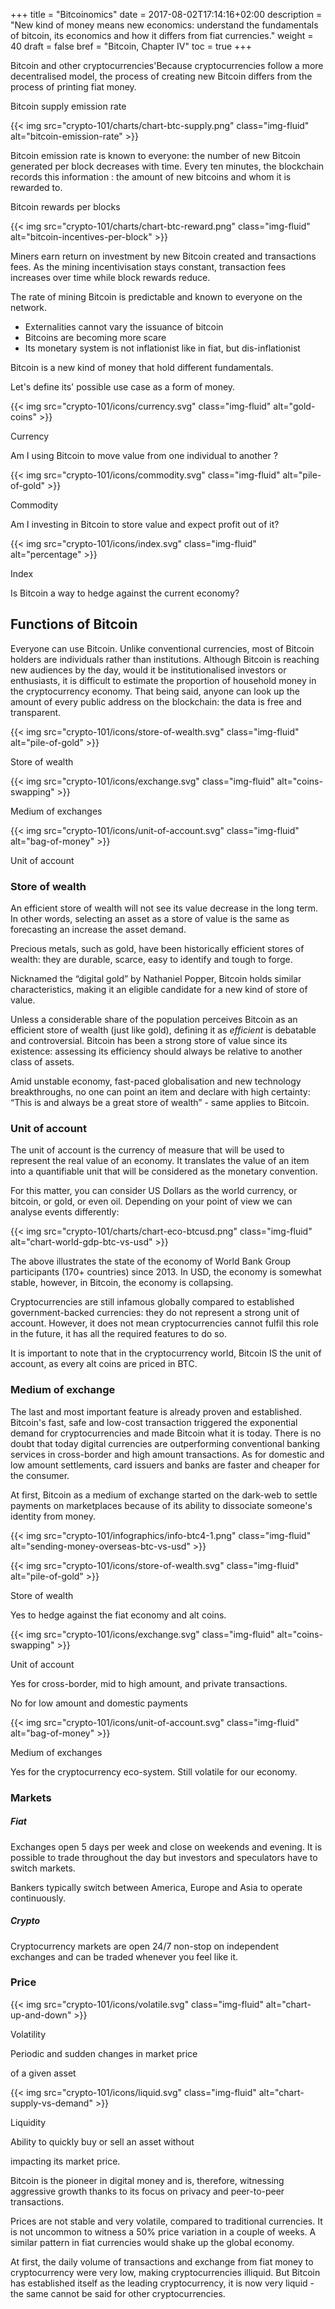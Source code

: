 +++
title = "Bitcoinomics"
date = 2017-08-02T17:14:16+02:00
description = "New kind of money means new economics: understand the fundamentals of bitcoin, its economics and how it differs from fiat currencies."
weight = 40
draft = false
bref = "Bitcoin, Chapter IV"
toc = true
+++


Bitcoin and other cryptocurrencies'Because cryptocurrencies follow a more decentralised model, the process of creating new Bitcoin differs from the process of printing fiat money.


<div class="container my-4">
  <div class="row text-center">
    <div class="col">
      <p class="font-weight-bold">Bitcoin supply emission rate</p>
      {{< img src="crypto-101/charts/chart-btc-supply.png" class="img-fluid" alt="bitcoin-emission-rate" >}}
    </div>
   </div>
   
Bitcoin emission rate is known to everyone: the number of new Bitcoin generated per block decreases with time. Every ten minutes, the blockchain records this information : the amount of new bitcoins and whom it is rewarded to.


<div class="container mt-1 my-4">
    <div class="row text-center">
    <div class="col">
      <p class="font-weight-bold">Bitcoin rewards per blocks</p>
      {{< img src="crypto-101/charts/chart-btc-reward.png" class="img-fluid" alt="bitcoin-incentives-per-block" >}}
    </div>
  </div>
</div>


Miners earn return on investment by new Bitcoin created and transactions fees. As the mining incentivisation stays constant, transaction fees increases over time while block rewards reduce.  

The rate of mining Bitcoin is predictable and known to everyone on the network.  

* Externalities cannot vary the issuance of bitcoin
* Bitcoins are becoming more scare
* Its monetary system is not inflationist like in fiat, but dis-inflationist



<p class="text-center mt-4">Bitcoin is a new kind of money that hold different fundamentals.</p> 
<p class="text-center">Let's define its' possible use case as a form of money.</p>


<div class="container my-4">
  <div class="row text-center">
    <div class="col">
     {{< img src="crypto-101/icons/currency.svg" class="img-fluid" alt="gold-coins" >}}
     <p class="font-weight-bold mt-2">Currency</p>
     <p class="small">Am I using Bitcoin to move value from one individual to another ?</p>
    </div>
    <div class="col">
      {{< img src="crypto-101/icons/commodity.svg" class="img-fluid" alt="pile-of-gold" >}}
      <p class="font-weight-bold mt-2">Commodity</p>
      <p class="small">Am I investing in Bitcoin to store value and expect profit out of it?</p>
    </div>
    <div class="col">
      {{< img src="crypto-101/icons/index.svg" class="img-fluid" alt="percentage" >}}
      <p class="font-weight-bold mt-2">Index</p>
      <p class="small">Is Bitcoin a way to hedge against the current economy?</p>
    </div>
  </div>
</div>





## Functions of Bitcoin



Everyone can use Bitcoin. Unlike conventional currencies, most of Bitcoin holders are individuals rather than institutions. Although Bitcoin is reaching new audiences by the day, would it be institutionalised investors or enthusiasts, it is difficult to estimate the proportion of household money in the cryptocurrency economy. That being said, anyone can look up the amount of every public address on the blockchain: the data is free and transparent.



<div class="container my-4">
  <div class="row text-center">
    <div class="col">
      {{< img src="crypto-101/icons/store-of-wealth.svg" class="img-fluid" alt="pile-of-gold" >}}
      <p class="font-weight-bold mt-2">Store of wealth</p>
    </div>
    <div class="col">
      {{< img src="crypto-101/icons/exchange.svg" class="img-fluid" alt="coins-swapping" >}}
      <p class="font-weight-bold mt-2">Medium of exchanges</p>
    </div>
    <div class="col">
      {{< img src="crypto-101/icons/unit-of-account.svg" class="img-fluid" alt="bag-of-money" >}}
      <p class="font-weight-bold mt-2">Unit of account</p>
    </div>
  </div>
 </div>



### Store of wealth


An efficient store of wealth will not see its value decrease in the long term. In other words, selecting an asset as a store of value is the same as forecasting an increase the asset demand.

Precious metals, such as gold, have been historically efficient stores of wealth: they are durable, scarce, easy to identify and tough to forge.

Nicknamed the “digital gold” by Nathaniel Popper, Bitcoin holds similar characteristics, making it an eligible candidate for a new kind of store of value.

Unless a considerable share of the population perceives Bitcoin as an efficient store of wealth (just like gold), defining it as _efficient_ is debatable and controversial. 
Bitcoin has been a strong store of value since its existence: assessing its efficiency should always be relative to another class of assets.

Amid unstable economy, fast-paced globalisation and new technology breakthroughs, no one can point an item and declare with high certainty: “This is and always be a great store of wealth” - same applies to Bitcoin.



### Unit of account


The unit of account is the currency of measure that will be used to represent the real value of an economy. It translates the value of an item into a quantifiable unit that will be considered as the monetary convention.

For this matter, you can consider US Dollars as the world currency, or bitcoin, or gold, or even oil. Depending on your point of view we can analyse events differently:


{{< img src="crypto-101/charts/chart-eco-btcusd.png" class="img-fluid" alt="chart-world-gdp-btc-vs-usd" >}}
 
The above illustrates the state of the economy of World Bank Group participants (170+ countries) since 2013. In USD, the economy is somewhat stable, however, in Bitcoin, the economy is collapsing.

Cryptocurrencies are still infamous globally compared to established government-backed currencies: they do not represent a strong unit of account. However, it does not mean cryptocurrencies cannot fulfil this role in the future, it has all the required features to do so.

It is important to note that in the cryptocurrency world, Bitcoin IS the unit of account, as every alt coins are priced in BTC.



### Medium of exchange


The last and most important feature is already proven and established. 
Bitcoin's fast, safe and low-cost transaction triggered the exponential demand for cryptocurrencies and made Bitcoin what it is today. 
There is no doubt that today digital currencies are outperforming conventional banking services in cross-border and high amount transactions. 
As for domestic and low amount settlements, card issuers and banks are faster and cheaper for the consumer.

At first, Bitcoin as a medium of exchange started on the dark-web to settle payments on marketplaces because of its ability to dissociate someone's identity from money.


{{< img src="crypto-101/infographics/info-btc4-1.png" class="img-fluid" alt="sending-money-overseas-btc-vs-usd" >}}







<div class="container my-3">
  <div class="row text-center">
    <div class="col">
      {{< img src="crypto-101/icons/store-of-wealth.svg" class="img-fluid" alt="pile-of-gold" >}}
      <p class="font-weight-bold mt-2">Store of wealth</p>
      <p class="small">Yes to hedge against the fiat economy and alt coins.</p>
    </div>
    <div class="col">
      {{< img src="crypto-101/icons/exchange.svg" class="img-fluid" alt="coins-swapping" >}}
      <p class="font-weight-bold mt-2">Unit of account</p>
      <p class="small">Yes for cross-border, mid to high amount, and private transactions.</p>
      <p class="small">No for low amount and domestic payments</p>
    </div>
    <div class="col">
      {{< img src="crypto-101/icons/unit-of-account.svg" class="img-fluid" alt="bag-of-money" >}}
      <p class="font-weight-bold mt-2">Medium of exchanges</p>
      <p class="small">Yes for the cryptocurrency eco-system. Still volatile for our economy.</p>
    </div>
  </div>
 </div>





### Markets



##### Fiat 


Exchanges open 5 days per week and close on weekends and evening. It is possible to trade throughout the day but investors and speculators have to switch markets.

Bankers typically switch between America, Europe and Asia to operate continuously.



##### Crypto


Cryptocurrency markets are open 24/7 non-stop on independent exchanges and can be traded whenever you feel like it.





### Price



<div class="container my-3">
  <div class="row text-center">
    <div class="col">
      {{< img src="crypto-101/icons/volatile.svg" class="img-fluid" alt="chart-up-and-down" >}}
      <p class="font-weight-bold mt-2">Volatility</p>
      <p class="small">Periodic and sudden changes in market price</p>
      <p class="small">of a given asset</p>
    </div>
    <div class="col">
      {{< img src="crypto-101/icons/liquid.svg" class="img-fluid" alt="chart-supply-vs-demand" >}}
      <p class="font-weight-bold mt-2">Liquidity</p>
      <p class="small">Ability to quickly buy or sell an asset without</p>
      <p class="small">impacting its market price.</p>
    </div>
 </div>



Bitcoin is the pioneer in digital money and is, therefore, witnessing aggressive growth thanks to its focus on privacy and peer-to-peer transactions. 

Prices are not stable and very volatile, compared to traditional currencies. It is not uncommon to witness a 50% price variation in a couple of weeks. A similar pattern in fiat currencies would shake up the global economy.

At first, the daily volume of transactions and exchange from fiat money to cryptocurrency were very low, making cryptocurrencies illiquid. But Bitcoin has established itself as the leading cryptocurrency, it is now very liquid - the same cannot be said for other cryptocurrencies.
